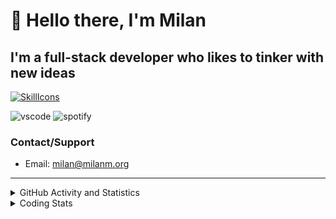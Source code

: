 # 👋 Hello there, I'm Milan
## I'm a full-stack developer who likes to tinker with new ideas
[![SkillIcons](https://skillicons.dev/icons?i=js,ts,nextjs,tailwind,html,go,bash,git,nginx,prisma,kubernetes,docker,linux)](https://skillicons.dev)

![vscode](https://nocache.advaith.workers.dev?url=https://img.shields.io/endpoint?url=https://dev.discordprofiles.me/api/badge/vscode/423203831971708958)
![spotify](https://nocache.advaith.workers.dev?url=https://img.shields.io/endpoint?url=https://dev.discordprofiles.me/api/badge/spotify/423203831971708958)

### Contact/Support

- Email: [milan@milanm.org](mailto:milan@milanm.org)
 
---
 
<details>
  <summary>GitHub Activity and Statistics</summary>
  <img src="/github-metrics.svg" />
</details>
<details>
  <summary>Coding Stats</summary>
  <!--START_SECTION:waka-->

```txt
JSON         37 mins         ███████████████░░░░░░░░░░   59.57 %
Docker       11 mins         ████▓░░░░░░░░░░░░░░░░░░░░   18.99 %
CSS          7 mins          ██▓░░░░░░░░░░░░░░░░░░░░░░   11.33 %
Bash         3 mins          █▒░░░░░░░░░░░░░░░░░░░░░░░   05.17 %
TypeScript   3 mins          █▒░░░░░░░░░░░░░░░░░░░░░░░   04.95 %
```

<!--END_SECTION:waka-->
</details>
